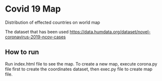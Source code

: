 # Covid 19 Map
 Distribution of effected countries on world map

The dataset that has been used
https://data.humdata.org/dataset/novel-coronavirus-2019-ncov-cases

## How to run
 Run index.html file to see the map. To create a new map, execute corona.py file first to create the coordinates dataset, then exec.py file to create map file.
